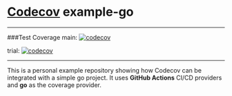 # [Codecov](https://codecov.io) example-go

-----
###Test Coverage 
main: 
[![codecov](https://codecov.io/gh/ANiRuDdHa1211/example-go/branch/example-go/graph/badge.svg?t=6L7ZWBFBT4)](https://codecov.io/gh/ANiRuDdHa1211/example-go/tree/example-go)

trial:
[![codecov](https://codecov.io/gh/ANiRuDdHa1211/example-go/branch/trial/graph/badge.svg?t=6L7ZWBFBT4)](https://codecov.io/gh/ANiRuDdHa1211/example-go/tree/trial)

------

This is a personal example repository showing how Codecov can be integrated with a simple go project. It uses **GitHub Actions** CI/CD providers and **go** as the coverage provider.




